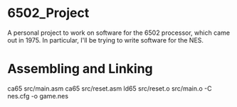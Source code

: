 # 6502_Project
A personal project to work on software for the 6502 processor, which came out in 1975. In particular, I'll be trying to write software for the NES.

# Assembling and Linking
ca65 src/main.asm
ca65 src/reset.asm
ld65 src/reset.o src/main.o -C nes.cfg -o game.nes
